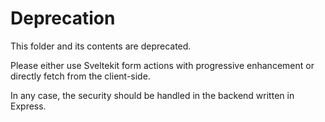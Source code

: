 # Deprecation

This folder and its contents are deprecated.

Please either use Sveltekit form actions with progressive enhancement or directly fetch from the client-side.

In any case, the security should be handled in the backend written in Express.
